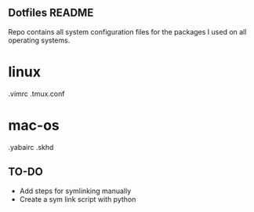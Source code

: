 ## Dotfiles README

Repo contains all system configuration files for the packages I used on all operating systems. 

# linux
.vimrc
.tmux.conf

# mac-os
.yabairc
.skhd

## TO-DO
- Add steps for symlinking manually
- Create a sym link script with python